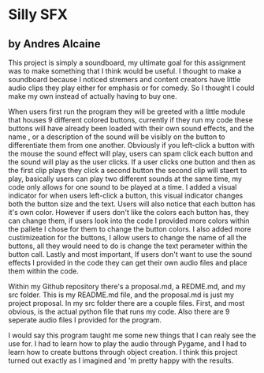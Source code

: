 # Silly SFX
## by Andres Alcaine



  This project is simply a soundboard, my ultimate goal for this assignment was to make something that I think would be useful. I thought to make a soundboard because I noticed stremers and content creators have little audio clips they play either for emphasis or for comedy. So I thought I could make my own instead of actually having to buy one. 

  When users first run the program they will be greeted with a little module that houses 9 different colored buttons, currently if they run my code these buttons will have already been loaded with their own sound effects, and the name , or a description of the sound will be visibly on the button to differentiate them from one another. Obviously if you left-click a button with the mouse the sound effect will play, users can spam click each button and the sound will play as the user clicks. If a user clicks one button and then as the first clip plays they click a second button  the second clip will staert to play, basically users can play two different sounds at the same time, my code only allows for one sound to be played at a time. I added a visual indicator for when users left-click a button, this visual indicator changes both the button size and the text. Users will also notice that each button has it's own color. However if users don't like the colors each button has, they can change them, if users look into the code I provided more colors within the pallete I chose for them to change the button colors. I also added more custimizeation for the buttons, I allow users to change the name of all the buttons, all they would need to do is change the text perameter within the button call. Lastly and most important, If users don't want to use the sound effects I provided in the code they can get their own audio files and place them within the code.

  Within my Github repository there's a proposal.md, a REDME.md, and my src folder. This is my README.md file, and the proposal.md is just my project proposal. In my src folder there are a couple files. First, and most obvious, is the actual python file that runs my code. Also there are 9 seperate audio files I provided for the program. 

  I would say this program taught me some new things that I can realy see the use for. I had to learn how to play the audio through Pygame, and I had to learn how to create buttons through object creation. I think this project turned out exactly as I imagined and 'm pretty happy with the results.
  
